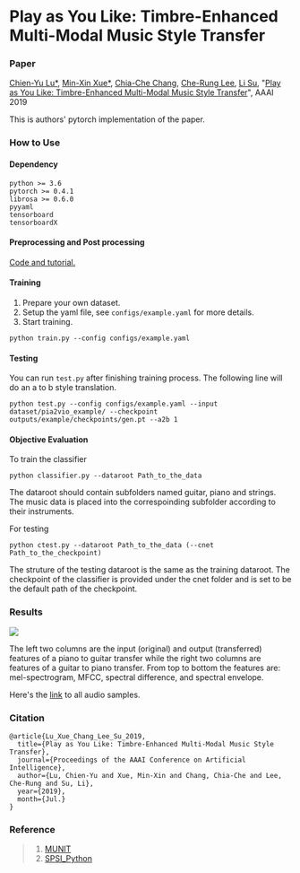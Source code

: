 # Play as You Like: Timbre-Enhanced Multi-Modal Music Style Transfer

### Paper
[Chien-Yu Lu*](), [Min-Xin Xue*](), [Chia-Che Chang](http://chang810249.github.io), [Che-Rung Lee](http://www.cs.nthu.edu.tw/~cherung/), [Li Su](https://www.iis.sinica.edu.tw/pages/lisu/index_en.html), "[Play as You Like: Timbre-Enhanced Multi-Modal Music Style Transfer](https://arxiv.org/abs/1811.12214)", AAAI 2019

This is authors' pytorch implementation of the paper.

### How to Use

#### Dependency

```
python >= 3.6
pytorch >= 0.4.1
librosa >= 0.6.0
pyyaml
tensorboard
tensorboardX
```

#### Preprocessing and Post processing

[Code and tutorial.](pre_post_procs)

#### Training

1. Prepare your own dataset.
2. Setup the yaml file, see `configs/example.yaml` for more details.
3. Start training.
```
python train.py --config configs/example.yaml
```

#### Testing

You can run `test.py` after finishing training process. The following line will do an a to b style translation.
```
python test.py --config configs/example.yaml --input dataset/pia2vio_example/ --checkpoint outputs/example/checkpoints/gen.pt --a2b 1
```

#### Objective Evaluation
To train the classifier
```
python classifier.py --dataroot Path_to_the_data
```
The dataroot should contain subfolders named guitar, piano and strings.
The music data is placed into the correspoinding subfolder according to their instruments.

For testing
```
python ctest.py --dataroot Path_to_the_data (--cnet Path_to_the_checkpoint)
```
The struture of the testing dataroot is the same as the training dataroot.
The checkpoint of the classifier is provided under the cnet folder and is set to be the default path of the checkpoint.

### Results
![](https://i.imgur.com/HwBPOkF.png)

The left two columns are the input (original) and output (transferred) features of a piano to guitar transfer while the right two columns are features of a guitar to piano transfer. From top to bottom the features are: mel-spectrogram, MFCC, spectral difference, and spectral envelope.

Here's the [link](https://drive.google.com/drive/folders/1IFU1KQY0Ll850U9cnDeMZtxjGFiu3wSu?usp=sharing) to all audio samples.

### Citation
```
@article{Lu_Xue_Chang_Lee_Su_2019,
  title={Play as You Like: Timbre-Enhanced Multi-Modal Music Style Transfer},
  journal={Proceedings of the AAAI Conference on Artificial Intelligence},
  author={Lu, Chien-Yu and Xue, Min-Xin and Chang, Chia-Che and Lee, Che-Rung and Su, Li},
  year={2019},
  month={Jul.}
}
```

### Reference
> 1. [MUNIT](https://github.com/NVlabs/MUNIT)
> 2. [SPSI_Python](https://github.com/lonce/SPSI_Python)
